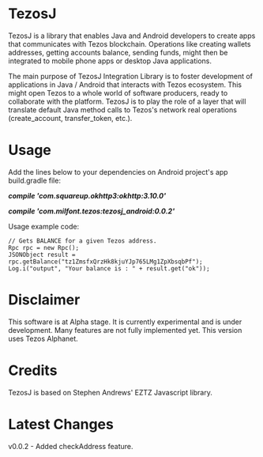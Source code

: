 # TezosJ
TezosJ is a library that enables Java and Android developers to create apps that communicates with Tezos blockchain.
Operations like creating wallets addresses, getting accounts balance, sending funds, might then be integrated to mobile phone apps
or desktop Java applications.

The main purpose of TezosJ Integration Library is to foster development of applications in Java / Android that interacts
with Tezos ecosystem. This might open Tezos to a whole world of software producers, ready to collaborate with the platform.
TezosJ is to play the role of a layer that will translate default Java method calls to Tezos's network real operations
(create_account, transfer_token, etc.).

# Usage

Add the lines below to your dependencies on Android project's app build.gradle file:



   ***compile 'com.squareup.okhttp3:okhttp:3.10.0'***
   
   ***compile 'com.milfont.tezos:tezosj_android:0.0.2'***



Usage example code:

```
// Gets BALANCE for a given Tezos address.
Rpc rpc = new Rpc();
JSONObject result = rpc.getBalance("tz1ZmsfxQrzHk8kjuYJp765LMg1ZpXbsqbPf");
Log.i("output", "Your balance is : " + result.get("ok"));
```

# Disclaimer

This software is at Alpha stage. It is currently experimental and is under development.
Many features are not fully implemented yet. This version uses Tezos Alphanet.

# Credits

TezosJ is based on Stephen Andrews' EZTZ Javascript library.

# Latest Changes

v0.0.2 - Added checkAddress feature.



